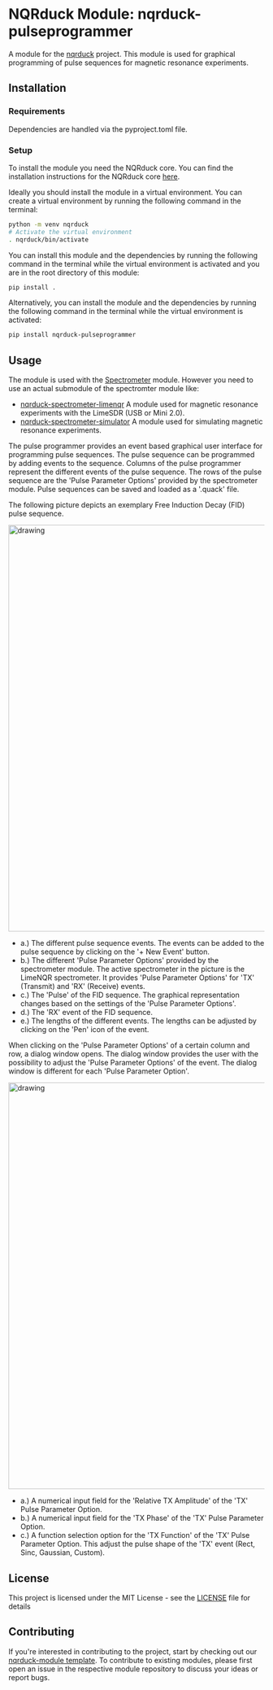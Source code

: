 # NQRduck Module: nqrduck-pulseprogrammer

A module for the [nqrduck](https://git.private.coffee/nqrduck/nqrduck) project. This module is used for graphical programming of pulse sequences for magnetic resonance experiments.

## Installation

### Requirements
Dependencies are handled via the pyproject.toml file.

### Setup
To install the module you need the NQRduck core. You can find the installation instructions for the NQRduck core [here](https://git.private.coffee/nqrduck/nqrduck).

Ideally you should install the module in a virtual environment. You can create a virtual environment by running the following command in the terminal:
```bash
python -m venv nqrduck
# Activate the virtual environment
. nqrduck/bin/activate
```

You can install this module and the dependencies by running the following command in the terminal while the virtual environment is activated and you are in the root directory of this module:
```bash
pip install .
```

Alternatively, you can install the module and the dependencies by running the following command in the terminal while the virtual environment is activated:
```bash
pip install nqrduck-pulseprogrammer
```

## Usage
The module is used with the [Spectrometer](https://git.private.coffee/nqrduck/nqrduck-spectrometer) module. However you need to use an actual submodule of the spectromter module like:

- [nqrduck-spectrometer-limenqr](https://git.private.coffee/nqrduck/nqrduck-spectrometer-limenqr) A module used for magnetic resonance experiments with the LimeSDR (USB or Mini 2.0).
- [nqrduck-spectrometer-simulator](https://git.private.coffee/nqrduck/nqrduck-spectrometer-simulator) A module used for simulating magnetic resonance experiments.

The pulse programmer provides an event based graphical user interface for programming pulse sequences. The pulse sequence can be programmed by adding events to the sequence. Columns of the pulse programmer represent the different events of the pulse sequence. The rows of the pulse sequence are the 'Pulse Parameter Options' provided by the spectrometer module. Pulse sequences can be saved and loaded as a '.quack' file.

The following picture depicts an exemplary Free Induction Decay (FID) pulse sequence.

<img src="https://raw.githubusercontent.com/nqrduck/nqrduck-pulseprogrammer/303884b034dadc6d88ee8160b4870af64b15a7b7/docs/img/pulseprogrammer_labeled.png" alt="drawing" width="800">

- a.) The different pulse sequence events. The events can be added to the pulse sequence by clicking on the '+ New Event' button.
- b.) The different 'Pulse Parameter Options' provided by the spectrometer module. The active spectrometer in the picture is the LimeNQR spectrometer. It provides 'Pulse Parameter Options' for 'TX' (Transmit) and 'RX' (Receive) events.
- c.) The 'Pulse' of the FID sequence. The graphical representation changes based on the settings of the 'Pulse Parameter Options'.
- d.) The 'RX' event of the FID sequence.
- e.) The lengths of the different events. The lengths can be adjusted by clicking on the 'Pen' icon of the event.

When clicking on the 'Pulse Parameter Options' of a certain column and row, a dialog window opens. The dialog window provides the user with the possibility to adjust the 'Pulse Parameter Options' of the event. The dialog window is different for each 'Pulse Parameter Option'.

<img src="https://raw.githubusercontent.com/nqrduck/nqrduck-pulseprogrammer/303884b034dadc6d88ee8160b4870af64b15a7b7/docs/img/pulseprogrammer_tx_labeled.png" alt="drawing" width="800">

- a.) A numerical input field for the 'Relative TX Amplitude' of the 'TX' Pulse Parameter Option.
- b.) A numerical input field for the 'TX Phase' of the 'TX' Pulse Parameter Option.
- c.) A function selection option for the 'TX Function' of the 'TX' Pulse Parameter Option. This adjust the pulse shape of the 'TX' event (Rect, Sinc, Gaussian, Custom).

## License
This project is licensed under the MIT License - see the [LICENSE](LICENSE) file for details

## Contributing
If you're interested in contributing to the project, start by checking out our [nqrduck-module template](https://git.private.coffee/nqrduck/nqrduck-module). To contribute to existing modules, please first open an issue in the respective module repository to discuss your ideas or report bugs.
